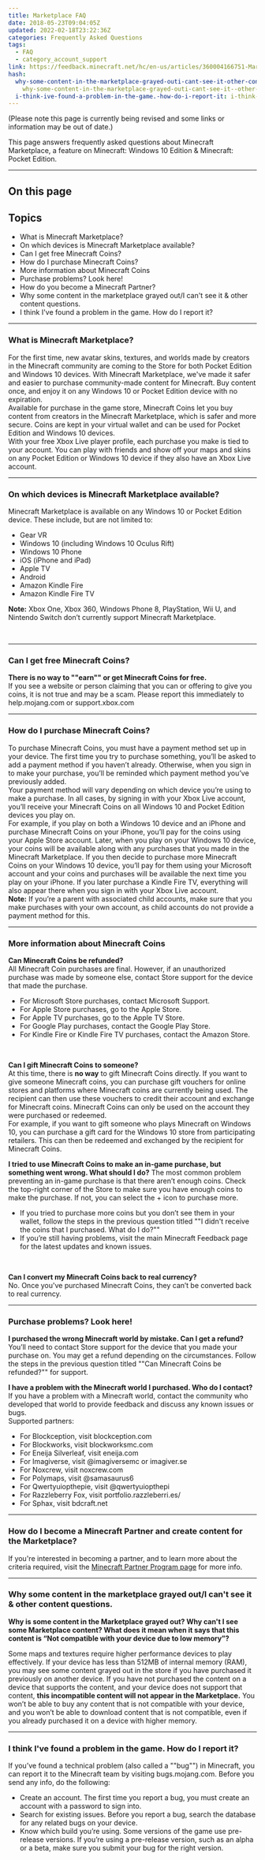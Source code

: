 ```yaml
---
title: Marketplace FAQ
date: 2018-05-23T09:04:05Z
updated: 2022-02-18T23:22:36Z
categories: Frequently Asked Questions
tags:
  - FAQ
  - category_account_support
link: https://feedback.minecraft.net/hc/en-us/articles/360004166751-Marketplace-FAQ
hash:
  why-some-content-in-the-marketplace-grayed-outi-cant-see-it-other-content-questions.:
    why-some-content-in-the-marketplace-grayed-outi-cant-see-it--other-content-questions
  i-think-ive-found-a-problem-in-the-game.-how-do-i-report-it: i-think-ive-found-a-problem-in-the-game-how-do-i-report-it
---
```


(Please note this page is currently being revised and some links or information may be out of date.)

This page answers frequently asked questions about Minecraft Marketplace, a feature on Minecraft: Windows 10 Edition & Minecraft: Pocket Edition.

------------------------------------------------------------------------

## On this page

## Topics

- What is Minecraft Marketplace?
- On which devices is Minecraft Marketplace available?
- Can I get free Minecraft Coins?
- How do I purchase Minecraft Coins?
- More information about Minecraft Coins
- Purchase problems? Look here!
- How do you become a Minecraft Partner?
- Why some content in the marketplace grayed out/I can't see it & other content questions.
- I think I've found a problem in the game. How do I report it?

------------------------------------------------------------------------

### What is Minecraft Marketplace?

For the first time, new avatar skins, textures, and worlds made by creators in the Minecraft community are coming to the Store for both Pocket Edition and Windows 10 devices. With Minecraft Marketplace, we've made it safer and easier to purchase community-made content for Minecraft. Buy content once, and enjoy it on any Windows 10 or Pocket Edition device with no expiration.  
Available for purchase in the game store, Minecraft Coins let you buy content from creators in the Minecraft Marketplace, which is safer and more secure. Coins are kept in your virtual wallet and can be used for Pocket Edition and Windows 10 devices.  
With your free Xbox Live player profile, each purchase you make is tied to your account. You can play with friends and show off your maps and skins on any Pocket Edition or Windows 10 device if they also have an Xbox Live account.

------------------------------------------------------------------------

### On which devices is Minecraft Marketplace available?

Minecraft Marketplace is available on any Windows 10 or Pocket Edition device. These include, but are not limited to:

- Gear VR
- Windows 10 (including Windows 10 Oculus Rift)
- Windows 10 Phone
- iOS (iPhone and iPad)
- Apple TV
- Android
- Amazon Kindle Fire
- Amazon Kindle Fire TV

  
**Note:** Xbox One, Xbox 360, Windows Phone 8, PlayStation, Wii U, and Nintendo Switch don’t currently support Minecraft Marketplace.

 

------------------------------------------------------------------------

### Can I get free Minecraft Coins?

**There is no way to ""earn"" or get Minecraft Coins for free.**  
If you see a website or person claiming that you can or offering to give you coins, it is not true and may be a scam. Please report this immediately to help.mojang.com or support.xbox.com

------------------------------------------------------------------------

### How do I purchase Minecraft Coins?

To purchase Minecraft Coins, you must have a payment method set up in your device. The first time you try to purchase something, you’ll be asked to add a payment method if you haven’t already. Otherwise, when you sign in to make your purchase, you’ll be reminded which payment method you’ve previously added.  
Your payment method will vary depending on which device you’re using to make a purchase. In all cases, by signing in with your Xbox Live account, you’ll receive your Minecraft Coins on all Windows 10 and Pocket Edition devices you play on.  
For example, if you play on both a Windows 10 device and an iPhone and purchase Minecraft Coins on your iPhone, you’ll pay for the coins using your Apple Store account. Later, when you play on your Windows 10 device, your coins will be available along with any purchases that you made in the Minecraft Marketplace. If you then decide to purchase more Minecraft Coins on your Windows 10 device, you’ll pay for them using your Microsoft account and your coins and purchases will be available the next time you play on your iPhone. If you later purchase a Kindle Fire TV, everything will also appear there when you sign in with your Xbox Live account.  
**Note:** If you’re a parent with associated child accounts, make sure that you make purchases with your own account, as child accounts do not provide a payment method for this.

------------------------------------------------------------------------

### More information about Minecraft Coins

**Can Minecraft Coins be refunded?**  
All Minecraft Coin purchases are final. However, if an unauthorized purchase was made by someone else, contact Store support for the device that made the purchase.

- For Microsoft Store purchases, contact Microsoft Support.
- For Apple Store purchases, go to the Apple Store.
- For Apple TV purchases, go to the Apple TV Store.
- For Google Play purchases, contact the Google Play Store.
- For Kindle Fire or Kindle Fire TV purchases, contact the Amazon Store.

 

**Can I gift Minecraft Coins to someone?**  
At this time, there is **no way** to gift Minecraft Coins directly. If you want to give someone Minecraft coins, you can purchase gift vouchers for online stores and platforms where Minecraft coins are currently being used. The recipient can then use these vouchers to credit their account and exchange for Minecraft coins. Minecraft Coins can only be used on the account they were purchased or redeemed.  
For example, if you want to gift someone who plays Minecraft on Windows 10, you can purchase a gift card for the Windows 10 store from participating retailers. This can then be redeemed and exchanged by the recipient for Minecraft Coins.

**I tried to use Minecraft Coins to make an in-game purchase, but something went wrong. What should I do?** The most common problem preventing an in-game purchase is that there aren’t enough coins. Check the top-right corner of the Store to make sure you have enough coins to make the purchase. If not, you can select the + icon to purchase more.

- If you tried to purchase more coins but you don’t see them in your wallet, follow the steps in the previous question titled ""I didn't receive the coins that I purchased. What do I do?""
- If you’re still having problems, visit the main Minecraft Feedback page for the latest updates and known issues.

 

**Can I convert my Minecraft Coins back to real currency?**  
No. Once you've purchased Minecraft Coins, they can’t be converted back to real currency.

------------------------------------------------------------------------

### Purchase problems? Look here!

**I purchased the wrong Minecraft world by mistake. Can I get a refund?**  
You’ll need to contact Store support for the device that you made your purchase on. You may get a refund depending on the circumstances. Follow the steps in the previous question titled ""Can Minecraft Coins be refunded?"" for support.

**I have a problem with the Minecraft world I purchased. Who do I contact?**  
If you have a problem with a Minecraft world, contact the community who developed that world to provide feedback and discuss any known issues or bugs.   
Supported partners:

- For Blockception, visit blockception.com
- For Blockworks, visit blockworksmc.com
- For Eneija Silverleaf, visit eneija.com
- For Imagiverse, visit @imagiversemc or imagiver.se
- For Noxcrew, visit noxcrew.com
- For Polymaps, visit @samasaurus6
- For Qwertyuiopthepie, visit @qwertyuiopthepi
- For Razzleberry Fox, visit portfolio.razzleberri.es/
- For Sphax, visit bdcraft.net

------------------------------------------------------------------------

### How do I become a Minecraft Partner and create content for the Marketplace?

If you're interested in becoming a partner, and to learn more about the criteria required, visit the [Minecraft Partner Program page](https://www.minecraft.net/en-us/partner) for more info.

------------------------------------------------------------------------

### Why some content in the marketplace grayed out/I can't see it & other content questions.

**Why is some content in the Marketplace grayed out? Why can't I see some Marketplace content? What does it mean when it says that this content is “Not compatible with your device due to low memory”?**  
  
Some maps and textures require higher performance devices to play effectively. If your device has less than 512MB of internal memory (RAM), you may see some content grayed out in the store if you have purchased it previously on another device. If you have not purchased the content on a device that supports the content, and your device does not support that content, **this incompatible content will not appear in the Marketplace.** You won’t be able to buy any content that is not compatible with your device, and you won’t be able to download content that is not compatible, even if you already purchased it on a device with higher memory.

------------------------------------------------------------------------

### I think I've found a problem in the game. How do I report it?

If you’ve found a technical problem (also called a ""bug"") in Minecraft, you can report it to the Minecraft team by visiting bugs.mojang.com. Before you send any info, do the following:

- Create an account. The first time you report a bug, you must create an account with a password to sign into.
- Search for existing issues. Before you report a bug, search the database for any related bugs on your device.
- Know which build you’re using. Some versions of the game use pre-release versions. If you’re using a pre-release version, such as an alpha or a beta, make sure you submit your bug for the right version.

 

<div>

 

</div>
